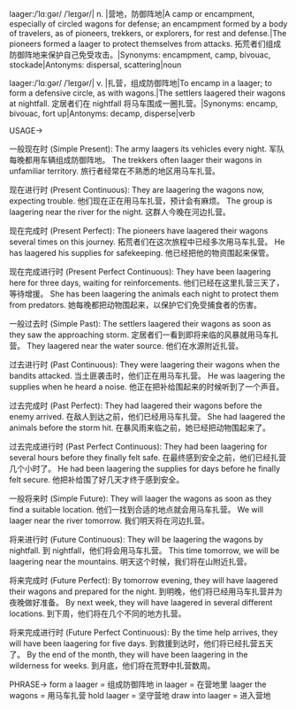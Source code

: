 laager:/ˈlɑːɡər/ /ˈleɪɡər/| n. |营地，防御阵地|A camp or encampment, especially of circled wagons for defense; an encampment formed by a body of travelers, as of pioneers, trekkers, or explorers, for rest and defense.|The pioneers formed a laager to protect themselves from attacks.  拓荒者们组成防御阵地来保护自己免受攻击。|Synonyms: encampment, camp, bivouac, stockade|Antonyms: dispersal, scattering|noun

laager:/ˈlɑːɡər/ /ˈleɪɡər/| v. |扎营，组成防御阵地|To encamp in a laager; to form a defensive circle, as with wagons.|The settlers laagered their wagons at nightfall.  定居者们在 nightfall 将马车围成一圈扎营。|Synonyms: encamp, bivouac, fort up|Antonyms: decamp, disperse|verb


USAGE->

一般现在时 (Simple Present):
The army laagers its vehicles every night.  军队每晚都用车辆组成防御阵地。
The trekkers often laager their wagons in unfamiliar territory.  旅行者经常在不熟悉的地区用马车扎营。

现在进行时 (Present Continuous):
They are laagering the wagons now, expecting trouble.  他们现在正在用马车扎营，预计会有麻烦。
The group is laagering near the river for the night.  这群人今晚在河边扎营。

现在完成时 (Present Perfect):
The pioneers have laagered their wagons several times on this journey.  拓荒者们在这次旅程中已经多次用马车扎营。
He has laagered his supplies for safekeeping. 他已经把他的物资围起来保管。

现在完成进行时 (Present Perfect Continuous):
They have been laagering here for three days, waiting for reinforcements.  他们已经在这里扎营三天了，等待增援。
She has been laagering the animals each night to protect them from predators. 她每晚都把动物围起来，以保护它们免受捕食者的伤害。

一般过去时 (Simple Past):
The settlers laagered their wagons as soon as they saw the approaching storm.  定居者们一看到即将来临的风暴就用马车扎营。
They laagered near the water source. 他们在水源附近扎营。

过去进行时 (Past Continuous):
They were laagering their wagons when the bandits attacked.  当土匪袭击时，他们正在用马车扎营。
He was laagering the supplies when he heard a noise. 他正在把补给围起来的时候听到了一个声音。


过去完成时 (Past Perfect):
They had laagered their wagons before the enemy arrived.  在敌人到达之前，他们已经用马车扎营。
She had laagered the animals before the storm hit. 在暴风雨来临之前，她已经把动物围起来了。

过去完成进行时 (Past Perfect Continuous):
They had been laagering for several hours before they finally felt safe.  在最终感到安全之前，他们已经扎营几个小时了。
He had been laagering the supplies for days before he finally felt secure. 他把补给围了好几天才终于感到安全。

一般将来时 (Simple Future):
They will laager the wagons as soon as they find a suitable location.  他们一找到合适的地点就会用马车扎营。
We will laager near the river tomorrow. 我们明天将在河边扎营。

将来进行时 (Future Continuous):
They will be laagering the wagons by nightfall.  到 nightfall，他们将会用马车扎营。
This time tomorrow, we will be laagering near the mountains. 明天这个时候，我们将在山附近扎营。

将来完成时 (Future Perfect):
By tomorrow evening, they will have laagered their wagons and prepared for the night.  到明晚，他们将已经用马车扎营并为夜晚做好准备。
By next week, they will have laagered in several different locations. 到下周，他们将在几个不同的地方扎营。

将来完成进行时 (Future Perfect Continuous):
By the time help arrives, they will have been laagering for five days.  到救援到达时，他们将已经扎营五天了。
By the end of the month, they will have been laagering in the wilderness for weeks. 到月底，他们将在荒野中扎营数周。



PHRASE->
form a laager = 组成防御阵地
in laager = 在营地里
laager the wagons = 用马车扎营
hold laager =  坚守营地
draw into laager =  进入营地
